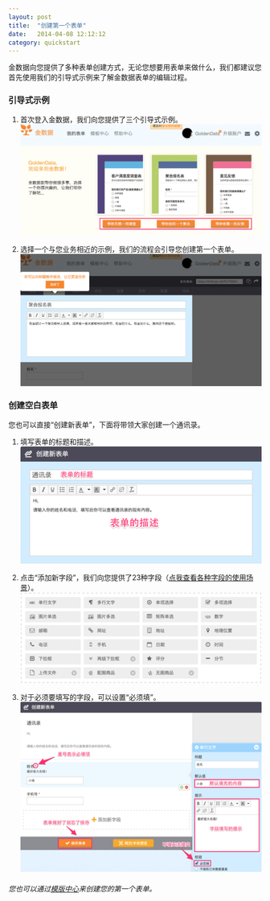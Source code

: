 ```yaml
---
layout: post
title:  "创建第一个表单"
date:   2014-04-08 12:12:12
category: quickstart
---
```


金数据向您提供了多种表单创建方式，无论您想要用表单来做什么，我们都建议您首先使用我们的引导式示例来了解金数据表单的编辑过程。

### 引导式示例

1. 首次登入金数据，我们向您提供了三个引导式示例。
	![](/images/create-form-1.png)

2. 选择一个与您业务相近的示例，我们的流程会引导您创建第一个表单。
	![](/images/create-form-2.png)

### 创建空白表单

您也可以直接“创建新表单”，下面将带领大家创建一个通讯录。

1. 填写表单的标题和描述。
	![](/images/create-form-3.png)

2. 点击“添加新字段”，我们向您提供了23种字段（[点我查看各种字段的使用场景](use-fields.html)）。
	![](/images/use-fields-all.png)

3. 对于必须要填写的字段，可以设置“必须填”。
	![](/images/create-form-4.png)

###### 您也可以通过[模版中心](https://jinshuju.net/templates)来创建您的第一个表单。
